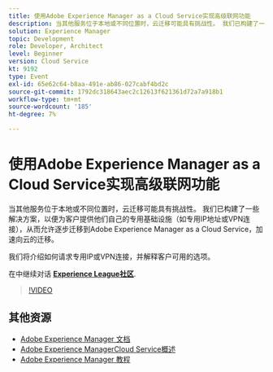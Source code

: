 ```yaml
---
title: 使用Adobe Experience Manager as a Cloud Service实现高级联网功能
description: 当其他服务位于本地或不同位置时，云迁移可能具有挑战性。 我们已构建了一些解决方案，以便为客户提供他们自己的专用基础设施（如专用IP地址或VPN连接），从而允许逐步迁移到Adobe Experience Manager as a Cloud Service，加速向云的迁移。
solution: Experience Manager
topic: Development
role: Developer, Architect
level: Beginner
version: Cloud Service
kt: 9192
type: Event
exl-id: 65e62c64-b8aa-491e-ab86-027cabf4bd2c
source-git-commit: 1792dc318643aec2c12613f621361d72a7a918b1
workflow-type: tm+mt
source-wordcount: '185'
ht-degree: 7%

---
```


# 使用Adobe Experience Manager as a Cloud Service实现高级联网功能

当其他服务位于本地或不同位置时，云迁移可能具有挑战性。  我们已构建了一些解决方案，以便为客户提供他们自己的专用基础设施（如专用IP地址或VPN连接），从而允许逐步迁移到Adobe Experience Manager as a Cloud Service，加速向云的迁移。

我们将介绍如何请求专用IP或VPN连接，并解释客户可用的选项。

在中继续对话 **[Experience League社区](https://adobe.ly/3EUTdAo)**.

>[!VIDEO](https://video.tv.adobe.com/v/337898/?quality=12&learn=on&hidetitle=true)

## 其他资源

- [Adobe Experience Manager 文档](https://experienceleague.adobe.com/docs/experience-manager-cloud-service.html)
- [Adobe Experience ManagerCloud Service概述](https://experienceleague.adobe.com/docs/experience-manager-cloud-service/overview/home.html)
- [Adobe Experience Manager 教程](https://experienceleague.adobe.com/docs/experience-manager-tutorials.html)
